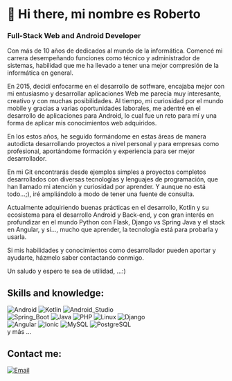 # 👋 Hi there, mi nombre es Roberto 

### Full-Stack Web and Android Developer

Con más de 10 años de dedicados al mundo de la informática. Comencé mi carrera desempeñando funciones
como técnico y administrador de sistemas, habilidad que me ha llevado a tener una mejor compresión
de la informática en general.

En 2015, decidí enfocarme en el desarrollo de sotfware, encajaba mejor
con mi entusiasmo y desarrollar aplicaciones Web me parecía muy interesante, creativo y con 
muchas posibilidades.  Al tiempo, mi curiosidad por el mundo mobile y gracias a varias 
oportunidades laborales, me adentré en el desarrollo de aplicaciones para Android, 
lo cual fue un reto para mí y una forma de aplicar mis conocimientos web adquiridos.

En los estos años, he seguido formándome en estas áreas de manera autodicta desarrollando proyectos
a nivel personal y para empresas como profesional, aportándome formación y 
experiencia para ser mejor desarrollador.

En mi Git encontrarás desde ejemplos simples a proyectos completos desarrollados con diversas
tecnologías y lenguajes de programación, que han llamado mi atención y curiosidad por aprender.
Y aunque no está todo...;), iré ampliándolo a modo de tener una fuente de consulta.

Actualmente adquiriendo buenas prácticas en el desarrollo, Kotlin y su ecosistema
para el desarrollo Android y Back-end, y con gran interés en profundizar en el mundo Python
con Flask, Django vs Spring Java y el stack en Angular, y sí..., mucho que aprender,
la tecnología está para probarla y usarla. 

Si mis habilidades y conocimientos como desarrollador pueden aportar y ayudarte,
házmelo saber contactando conmigo.

Un saludo y espero te sea de utilidad, ...:)

## Skills and knowledge:
![Android](https://img.shields.io/badge/Android-%233DDC84?style=for-the-badge&logo=android&logoColor=white&labelColor=101010)
![Kotlin](https://img.shields.io/badge/Kotlin-%237F52FF?style=for-the-badge&logo=kotlin&logoColor=white&labelColor=101010)
![Android_Studio](https://img.shields.io/badge/Android_Studio-%233DDC84?style=for-the-badge&logo=android-studio&logoColor=white&labelColor=101010)
</br>
![Spring_Boot](https://img.shields.io/badge/Spring_Boot-%236DB33F?style=for-the-badge&logo=spring-boot&logoColor=white&labelColor=101010)
![Java](https://img.shields.io/badge/Java-%23007396?style=for-the-badge&logo=java&logoColor=white&labelColor=101010)
![PHP](https://img.shields.io/badge/PHP-%23777BB4?style=for-the-badge&logo=php&logoColor=white&labelColor=101010)
![Linux](https://img.shields.io/badge/Linux-%23FCC624?style=for-the-badge&logo=linux&logoColor=white&labelColor=101010)
![Django](https://img.shields.io/badge/Django-%23092E20?style=for-the-badge&logo=django&logoColor=white&labelColor=101010)
</br>
![Angular](https://img.shields.io/badge/Angular-%23DD0031?style=for-the-badge&logo=angular&logoColor=white&labelColor=101010)
![Ionic](https://img.shields.io/badge/Ionic-%233880FF?style=for-the-badge&logo=ionic&logoColor=white&labelColor=101010)
![MySQL](https://img.shields.io/badge/MySQL-%234479A1?style=for-the-badge&logo=mysql&logoColor=white&labelColor=101010)
![PostgreSQL](https://img.shields.io/badge/Postgresql-%234169E1?style=for-the-badge&logo=postgresql&logoColor=white&labelColor=101010)
</br>
y más ...

## Contact me:

[![Email](https://img.shields.io/badge/Personal_Email-%23EA4335?style=for-the-badge&logo=gmail&logoColor=white&labelColor=101010)](mailto:groberto74@gmail.com)

<!--
**robertogarcor/robertogarcor** is a ✨ _special_ ✨ repository because its `README.md` (this file) appears on your GitHub profile.

Here are some ideas to get you started:

- 🔭 I’m currently working on ...
- 🌱 I’m currently learning ...
- 👯 I’m looking to collaborate on ...
- 🤔 I’m looking for help with ...
- 💬 Ask me about ...
- 📫 How to reach me: ...
- 😄 Pronouns: ...
- ⚡ Fun fact: ...
-->
